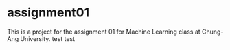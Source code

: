 # assignment01
This is a project for the assignment 01 for Machine Learning class at Chung-Ang University.
test test
